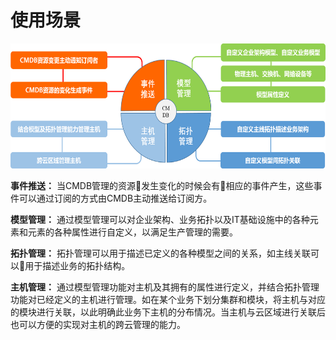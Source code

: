 # 使用场景

<img src="../resource/img/sence.png" width="600" height="200" />


**事件推送：** 当CMDB管理的资源发生变化的时候会有相应的事件产生，这些事件可以通过订阅的方式由CMDB主动推送给订阅方。

**模型管理：** 通过模型管理可以对企业架构、业务拓扑以及IT基础设施中的各种元素和元素的各种属性进行自定义，以满足生产管理的需要。


**拓扑管理：** 拓扑管理可以用于描述已定义的各种模型之间的关系，如主线关联可以用于描述业务的拓扑结构。

**主机管理：** 通过模型管理功能对主机及其拥有的属性进行定义，并结合拓扑管理功能对已经定义的主机进行管理。如在某个业务下划分集群和模块，将主机与对应的模块进行关联，以此明确此业务下主机的分布情况。当主机与云区域进行关联后也可以方便的实现对主机的跨云管理的能力。
